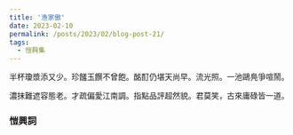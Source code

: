 ```yaml
---
title: '渔家傲'
date: 2023-02-10
permalink: /posts/2023/02/blog-post-21/
tags:
  - 愷興集
---
```


半杯瓊漿添又少。珍饈玉饌不曾飽。酩酊仍堪天尚早。流光照。一池鷗鳧爭喧鬧。

濃抹難遮容態老。才疏偏愛江南調。指點品評超然貌。君莫笑，古來庸碌皆一道。

### 愷興詞